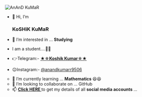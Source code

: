![AnAnD KuMaR](https://telegra.ph/file/4c3f4c1b8371f0e6d5d88.jpg)
- 👋 Hi, I’m <h3> KoSHiK KuMaR </h3>

- 👀 I’m interested in ... <b> Studying </b>

- I am a student....👨‍🎓

- 👉Telegram:- <a href=https://telegram.dog/Anand_Kumar_AK> <b> ★☆Koshik Kumar☆★ </b> </a>

- 😉Instagram:- <a href=https://instagram.com/anandkumarr9506> @anandkumarr9506 </a>

<ul type="circle">
<li>🌱 I’m currently learning ... <b> Mathematics </b> 😆😆</li>
<li>💞️ I’m looking to collaborate on ... GitHub</li>
<li>📫 <b> <A href=https://telegra.ph/My-InFO-07-31> Click HERE </a> </b> to get my details of all <b> social media accounts </b> ...</li>
</ul>
<!---
Anand-AK-edx17/Anand-AK-edx17 is a ✨ special ✨ repository because its `README.md` (this file) appears on your GitHub profile.
You can click the Preview link to take a look at your changes.
--->
